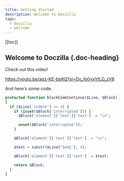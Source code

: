 ```yaml
---
title: Getting Started
description: Welcome to Doczilla
tags:
  - Doczilla
  - welcome
---
```


[[toc]]

## Welcome to Doczilla {.doc-heading}

Check out this video!

https://youtu.be/aqz-KE-bpKQ?si=Dx_fg0yxVtLD_zV8

And here's some code.

```php
protected function blockCodeContinue($Line, $Block)
{
  if ($Line['indent'] >= 4) {
    if (isset($Block['interrupted'])) {
      $Block['element']['text']['text'] .= "\n";

      unset($Block['interrupted']);
    }

    $Block['element']['text']['text'] .= "\n";

    $text = substr($Line['body'], 4);

    $Block['element']['text']['text'] .= $text;

    return $Block;
  }
}
```
